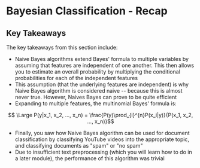 
# Bayesian Classification - Recap 

## Key Takeaways

The key takeaways from this section include: 

- Naive Bayes algorithms extend Bayes' formula to multiple variables by assuming that features are independent of one another. This then allows you to estimate an overall probability by multiplying the conditional probabilities for each of the independent features 
- This assumption (that the underlying features are independent) is why Naive Bayes algorithm is considered naive -- because this is almost never true. However, Naives Bayes can prove to be quite efficient 
- Expanding to multiple features, the multinomial Bayes' formula is:

$$ \Large P(y|x_1, x_2, ..., x_n) = \frac{P(y)\prod_{i}^{n}P(x_i|y)}{P(x_1, x_2, ..., x_n)}$$ 

- Finally, you saw how Naive Bayes algorithm can be used for document classification by classifying YouTube videos into the appropriate topic, and classifying documents as "spam" or "no spam"   
- Due to insufficient text preprocessing (which you will learn how to do in a later module), the performance of this algorithm was trivial 

